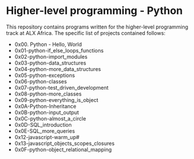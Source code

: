 # Higher-level programming - Python
This repository contains programs written for the higher-level programming track at ALX Africa. The specific list of projects contained follows:

- 0x00. Python - Hello, World
- 0x01-python-if_else_loops_functions
- 0x02-python-import_modules
- 0x03-python-data_structures
- 0x04-python-more_data_structures
- 0x05-python-exceptions
- 0x06-python-classes
- 0x07-python-test_driven_development
- 0x08-python-more_classes
- 0x09-python-everything_is_object
- 0x0A-Python-Inheritance
- 0x0B-python-input_output
- 0x0C-python-almost_a_circle
- 0x0D-SQL_introduction
- 0x0E-SQL_more_queries
- 0x12-javascript-warm_up#
- 0x13-javascript_objects_scopes_closures
- 0x0F-python-object_relational_mapping
